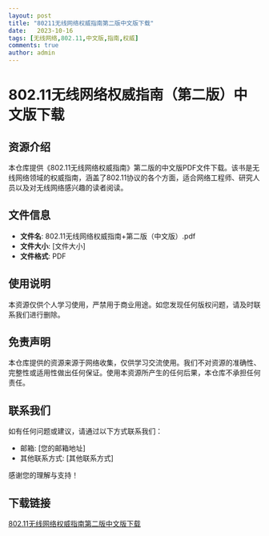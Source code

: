 ```yaml
---
layout: post
title: "80211无线网络权威指南第二版中文版下载"
date:   2023-10-16
tags: [无线网络,802.11,中文版,指南,权威]
comments: true
author: admin
---
```

# 802.11无线网络权威指南（第二版）中文版下载

## 资源介绍

本仓库提供《802.11无线网络权威指南》第二版的中文版PDF文件下载。该书是无线网络领域的权威指南，涵盖了802.11协议的各个方面，适合网络工程师、研究人员以及对无线网络感兴趣的读者阅读。

## 文件信息

- **文件名**: 802.11无线网络权威指南+第二版（中文版）.pdf
- **文件大小**: [文件大小]
- **文件格式**: PDF

## 使用说明

本资源仅供个人学习使用，严禁用于商业用途。如您发现任何版权问题，请及时联系我们进行删除。

## 免责声明

本仓库提供的资源来源于网络收集，仅供学习交流使用。我们不对资源的准确性、完整性或适用性做出任何保证。使用本资源所产生的任何后果，本仓库不承担任何责任。

## 联系我们

如有任何问题或建议，请通过以下方式联系我们：

- 邮箱: [您的邮箱地址]
- 其他联系方式: [其他联系方式]

感谢您的理解与支持！

## 下载链接

[802.11无线网络权威指南第二版中文版下载](https://pan.quark.cn/s/12373a4b403a)